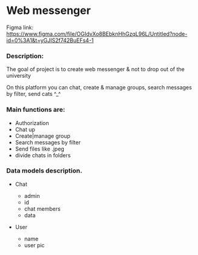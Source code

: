 # Web messenger

Figma link:
https://www.figma.com/file/OGIdvXo8BEbknHhGzqL96L/Untitled?node-id=0%3A1&t=yGJIS2f742BuEFs4-1

### Description:

The goal of project is to create web messenger & not to drop out of the university

On this platform you can chat, create & manage groups, search messages by filter, send cats ^_^

### Main functions are:
- Authorization
- Chat up
- Create|manage group
- Search messages by filter
- Send files like .jpeg
- divide chats in folders

### Data models description.
- Chat
    - admin
    - id
    - chat members
    - data

- User
    - name
    - user pic
